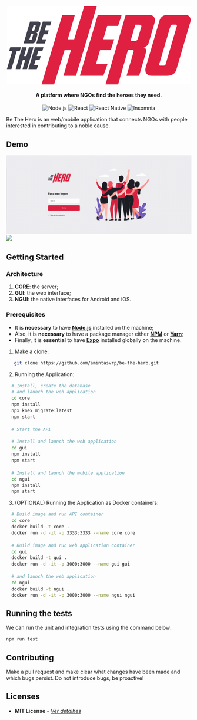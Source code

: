 <h4 align="center">
  <img src="./gui/src/assets/logo.svg"></a>
  <br></br>
  A platform where NGOs find the heroes they need. 
</h4>

<p align="center">
  <img alt="Node.js" src="https://img.shields.io/badge/-Node.js-43853d?style=for-the-badge&logo=nodedotjs&logoColor=white" />
  <img alt="React" src="https://img.shields.io/badge/-React-45b8d8?style=for-the-badge&logo=react&logoColor=white" />
  <img alt="React Native" src="https://img.shields.io/badge/-React Native-764ABC?style=for-the-badge&logo=react&logoColor=white" />
  <img alt="Insomnia" src="https://img.shields.io/badge/-Insomnia-5849BE?style=for-the-badge&logo=insomnia&logoColor=white" />
</p>

Be The Hero is an web/mobile application that connects NGOs with people interested in contributing to a noble cause.

## Demo

<p float="center">
    <img src="./docs/be-the-hero-web.gif" width="570"/>
    <img src="./docs/be-the-hero-mobile.gif" width="115" />
</p>

## Getting Started

### **Architecture**

1. **CORE**: the server;
2. **GUI**: the web interface;
3. **NGUI**: the native interfaces for Android and iOS.

### **Prerequisites**

- It is **necessary** to have **[Node.js](https://nodejs.org/en/)** installed on the machine;
- Also, it is **necessary** to have a package manager either **[NPM](https://www.npmjs.com/)** or **[Yarn](https://yarnpkg.com/)**;
- Finally, it is **essential** to have **[Expo](https://expo.io/)** installed globally on the machine.

1. Make a clone:

```sh
   git clone https://github.com/amintasvrp/be-the-hero.git
```

2. Running the Application:

```sh
  # Install, create the database
  # and launch the web application
  cd core
  npm install
  npx knex migrate:latest
  npm start

  # Start the API

  # Install and launch the web application
  cd gui
  npm install
  npm start

  # Install and launch the mobile application
  cd ngui
  npm install
  npm start
```

3. (OPTIONAL) Running the Application as Docker containers:

```sh
  # Build image and run API container
  cd core
  docker build -t core .
  docker run -d -it -p 3333:3333 --name core core

  # Build image and run web application container
  cd gui
  docker build -t gui .
  docker run -d -it -p 3000:3000 --name gui gui

  # and launch the web application
  cd ngui
  docker build -t ngui .
  docker run -d -it -p 3000:3000 --name ngui ngui
```

## Running the tests

We can run the unit and integration tests using the command below:

```bash
npm run test
```

## Contributing

Make a pull request and make clear what changes have been made and which bugs persist. Do not introduce bugs, be proactive!

## Licenses

- **MIT License** - [_Ver detalhes_](./LICENSE.txt)
